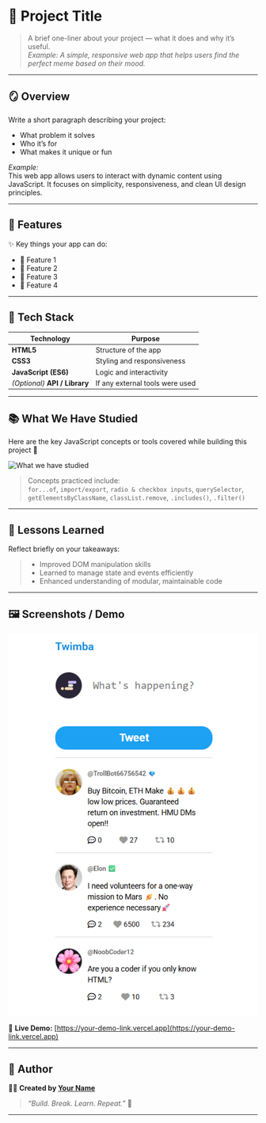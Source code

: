 # 🌸 Project Title  

> A brief one-liner about your project — what it does and why it’s useful.  
> _Example: A simple, responsive web app that helps users find the perfect meme based on their mood._  

---

## 🪞 Overview  
Write a short paragraph describing your project:  
- What problem it solves  
- Who it’s for  
- What makes it unique or fun  

_Example:_  
This web app allows users to interact with dynamic content using JavaScript. It focuses on simplicity, responsiveness, and clean UI design principles.  

---

## 🚀 Features  
✨ Key things your app can do:  

- 🎯 Feature 1  
- 🧠 Feature 2  
- 📱 Feature 3  
- 🌙 Feature 4  

---

## 🧱 Tech Stack  
| Technology | Purpose |
|-------------|----------|
| **HTML5** | Structure of the app |
| **CSS3** | Styling and responsiveness |
| **JavaScript (ES6)** | Logic and interactivity |
| *(Optional)* **API / Library** | If any external tools were used |

---

## 📚 What We Have Studied  

Here are the key JavaScript concepts or tools covered while building this project 🧩  

![What we have studied](./images/what-we-studied.png)  

> Concepts practiced include:  
> `for...of`, `import/export`, `radio & checkbox inputs`, `querySelector`, `getElementsByClassName`, `classList.remove`, `.includes()`, `.filter()`  

---

## 🌿 Lessons Learned  
Reflect briefly on your takeaways:  

> - Improved DOM manipulation skills  
> - Learned to manage state and events efficiently  
> - Enhanced understanding of modular, maintainable code  

---

## 🖼️ Screenshots / Demo  

![App Screenshot](./images/demo.png)  

🔗 **Live Demo:** [https://your-demo-link.vercel.app](https://your-demo-link.vercel.app)  

---

## 💫 Author  
👩‍💻 **Created by [Your Name](https://github.com/yourusername)**  
> _“Build. Break. Learn. Repeat.”_ 🌸  

---
